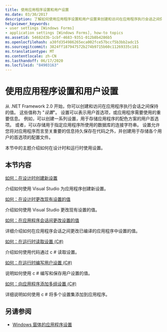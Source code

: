 ```yaml
---
title: 使用应用程序设置和用户设置
ms.date: 03/30/2017
description: 了解如何使用应用程序设置和用户设置来创建和访问在应用程序执行会话之间保持的值。
helpviewer_keywords:
- user settings [Windows Forms]
- application settings [Windows Forms], how-to topics
ms.assetid: 54682d3b-1cbf-4683-9351-012b8b4286b5
ms.openlocfilehash: a30fd354986265eca002fce57bccf5b3bb2adc15
ms.sourcegitcommit: 3824ff187947572b274b9715b60c11269335c181
ms.translationtype: MT
ms.contentlocale: zh-CN
ms.lasthandoff: 06/17/2020
ms.locfileid: "84903163"
---
```

# <a name="using-application-settings-and-user-settings"></a>使用应用程序设置和用户设置
从 .NET Framework 2.0 开始，你可以创建和访问在应用程序执行会话之间保持的值。 这些值称为 "*设置*"。 设置可以表示用户首选项，或应用程序需要使用的重要信息。 例如，可以创建一系列设置，用于存储应用程序的配色方案的用户首选项。 或者，可以存储用于指定应用程序所使用的数据库的连接字符串。 设置允许您将对应用程序而言至关重要的信息持久保存在代码之外，并创建用于存储各个用户的首选项的配置文件。  
  
 本节中的主题介绍如何在设计时和运行时使用设置。  
  
## <a name="in-this-section"></a>本节内容  
 [如何：在设计时创建新设置](how-to-create-a-new-setting-at-design-time.md)  
  
 介绍如何使用 Visual Studio 为应用程序创建新设置。  
  
 [如何：在设计时更改现有设置的值](how-to-change-the-value-of-an-existing-setting-at-design-time.md)  
  
 介绍如何使用 Visual Studio 更改现有设置的值。  
  
 [如何：在应用程序会话间更改设置的值](how-to-change-the-value-of-a-setting-between-application-sessions.md)  
  
 详细介绍如何在应用程序会话之间更改已编译的应用程序中设置的值。  
  
 [如何：在运行时读取设置 (C#)](how-to-read-settings-at-run-time-with-csharp.md)  
  
 介绍如何使用代码通过 c # 读取设置。  
  
 [如何：在运行时编写用户设置 (C#)](how-to-write-user-settings-at-run-time-with-csharp.md)  
  
 说明如何使用 c # 编写和保存用户设置的值。  
  
 [如何：向应用程序添加多组设置 (C#)](how-to-add-multiple-sets-of-settings-to-your-application-in-csharp.md)  
  
 详细说明如何使用 c # 将多个设置集添加到应用程序。  
  
## <a name="see-also"></a>另请参阅

- [Windows 窗体的应用程序设置](application-settings-for-windows-forms.md)

